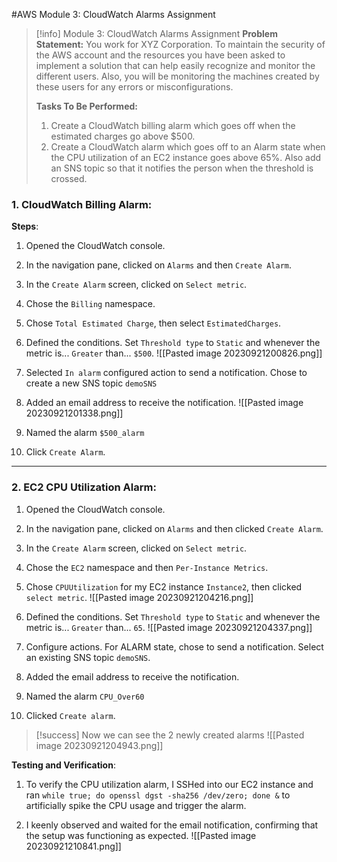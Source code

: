 #AWS
Module 3: CloudWatch Alarms Assignment

> [!info] Module 3: CloudWatch Alarms Assignment
> **Problem Statement:** 
> You work for XYZ Corporation. To maintain the security of the AWS account and the resources you have been asked to implement a solution that can help easily recognize and monitor the different users. Also, you will be monitoring the machines created by these users for any errors or misconfigurations. 
> 
> **Tasks To Be Performed:** 
> 1. Create a CloudWatch billing alarm which goes off when the estimated charges go above $500. 
> 2. Create a CloudWatch alarm which goes off to an Alarm state when the CPU utilization of an EC2 instance goes above 65%. Also add an SNS topic so that it notifies the person when the threshold is crossed.

### 1. CloudWatch Billing Alarm:

**Steps**:

1. Opened the CloudWatch console.

2. In the navigation pane, clicked on `Alarms` and then `Create Alarm`.

3. In the `Create Alarm` screen, clicked on `Select metric`.

4. Chose the `Billing` namespace.

5. Chose `Total Estimated Charge`, then select `EstimatedCharges`.


6. Defined the conditions. Set `Threshold type` to `Static` and whenever the metric is... `Greater` than... `$500`.
![[Pasted image 20230921200826.png]]

7. Selected `In alarm` configured action to send a notification. Chose to create a new SNS topic `demoSNS`

8. Added an email address to receive the notification.
![[Pasted image 20230921201338.png]]
9. Named the alarm `$500_alarm`

10. Click `Create Alarm`.

---

### 2. EC2 CPU Utilization Alarm:

1. Opened the CloudWatch console.

2. In the navigation pane, clicked on `Alarms` and then clicked `Create Alarm`.

3. In the `Create Alarm` screen, clicked on `Select metric`.

4. Chose the `EC2` namespace and then `Per-Instance Metrics`.

5. Chose `CPUUtilization` for my EC2 instance `Instance2`, then clicked `select metric`.
![[Pasted image 20230921204216.png]]
6. Defined the conditions. Set `Threshold type` to `Static` and whenever the metric is... `Greater` than... `65`.
 ![[Pasted image 20230921204337.png]]

7. Configure actions. For ALARM state, chose to send a notification. Select an existing SNS topic `demoSNS`.

8. Added the email address to receive the notification.

9. Named the alarm `CPU_Over60`

10. Clicked `Create alarm`.

> [!success] Now we can see the 2 newly created alarms
> ![[Pasted image 20230921204943.png]]


**Testing and Verification**:

1. To verify the CPU utilization alarm, I SSHed into our EC2 instance and ran `while true; do openssl dgst -sha256 /dev/zero; done &` to artificially spike the CPU usage and trigger the alarm.
  
2. I keenly observed and waited for the email notification, confirming that the setup was functioning as expected.
   ![[Pasted image 20230921210841.png]]
   